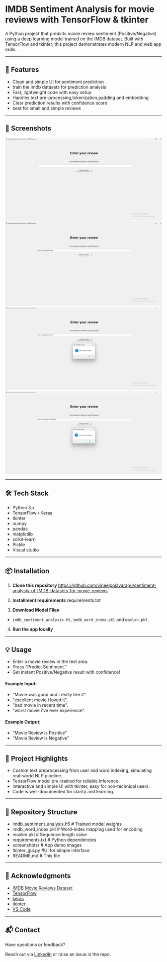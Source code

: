 # IMDB Sentiment Analysis for movie reviews with TensorFlow & tkinter

A Python project that predicts movie review sentiment (Positive/Negative) using a deep learning model trained on the IMDB dataset. Built with TensorFlow and tkinter, this project demonstrates modern NLP and web app skills.

---

## 🚀 Features

- Clean and simple UI for sentiment prediction
- train the imdb datasets for prediction analysis
- Fast, lightweight code with easy setup
- Handles text pre-processing,tokenization,padding and embedding
- Clear prediction results with confidence score
- best for small and simple reviews

---

## 📸 Screenshots

<!-- Insert an image like below. Upload screenshots to your repo, then use their GitHub URL. -->
![project Screenshot](Screenshot3.png.png)
![project Screenshot](Screenshot2.png.png)
![project Screenshot](Screenshot1.png.png)
![project Screenshot](Screenshot.png.png)



---

## 🛠️ Tech Stack

- Python 3.x
- TensorFlow / Keras
- tkinter
- numpy
- pandas
- matplotlib
- scikit-learn
- Pickle
- Visual studio

---

## 📦 Installation

1. **Clone this repository**
https://github.com/vineelpolavarapu/sentiment-analysis-of-IMDB-datasets-for-movie-reviews

2. **Installment requirements**
requirements.txt



3. **Download Model Files**
- `imdb_sentiment_analysis.h5`, `imdb_word_index.pkl` and `maxlen.pkl`.


4. **Run the app locally**


---

## 💡 Usage

- Enter a movie review in the text area.
- Press "Predict Sentiment."
- Get instant Positive/Negative result with confidence!

#### Example Input:

- "Movie was good and i really like it".
- "excellent movie i loved it".
- "bad movie in recent time".
- "worst movie i've ever experience".


#### Example Output:

- "Movie Review is Positive"
- "Movie Review is Negative"

---

## 📝 Project Highlights

- Custom text preprocessing from user and word indexing, simulating real-world NLP pipeline.
- TensorFlow model pre-trained for reliable inference.
- Interactive and simple UI with tkinter, easy for non-technical users.
- Code is well-documented for clarity and learning.

---

## 📂 Repository Structure

- imdb_sentiment_analysis.h5 # Trained model weights
- imdb_word_index.pkl # Word-index mapping used for encoding
- maxlen.pkl # Sequence length value
- requirements.txt # Python dependencies
- screenshots/ # App demo images
- tkinter_gui.py #UI for simple interface
- README.md # This file


---

## 🤝 Acknowledgments

- [IMDB Movie Reviews Dataset](https://ai.stanford.edu/~amaas/data/sentiment/)
- [TensorFlow](https://www.tensorflow.org/)
- [keras](https://pypi.org/project/keras/)
- [tkinter](https://docs.python.org/3/library/tkinter.html)
- [VS Code](https://code.visualstudio.com/)
---

## 📬 Contact

Have questions or feedback?  

Reach out via [LinkedIn](https://www.linkedin.com/in/vineelkumarpolavarapu) or raise an issue in the repo.


